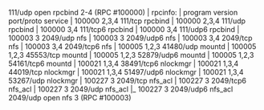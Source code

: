 111/udp   open   rpcbind  2-4 (RPC #100000)
| rpcinfo: 
|   program version    port/proto  service
|   100000  2,3,4        111/tcp   rpcbind
|   100000  2,3,4        111/udp   rpcbind
|   100000  3,4          111/tcp6  rpcbind
|   100000  3,4          111/udp6  rpcbind
|   100003  3           2049/udp   nfs
|   100003  3           2049/udp6  nfs
|   100003  3,4         2049/tcp   nfs
|   100003  3,4         2049/tcp6  nfs
|   100005  1,2,3      41480/udp   mountd
|   100005  1,2,3      45553/tcp   mountd
|   100005  1,2,3      52879/udp6  mountd
|   100005  1,2,3      54161/tcp6  mountd
|   100021  1,3,4      38491/tcp6  nlockmgr
|   100021  1,3,4      44019/tcp   nlockmgr
|   100021  1,3,4      51497/udp6  nlockmgr
|   100021  1,3,4      53267/udp   nlockmgr
|   100227  3           2049/tcp   nfs_acl
|   100227  3           2049/tcp6  nfs_acl
|   100227  3           2049/udp   nfs_acl
|_  100227  3           2049/udp6  nfs_acl
2049/udp  open   nfs      3 (RPC #100003)